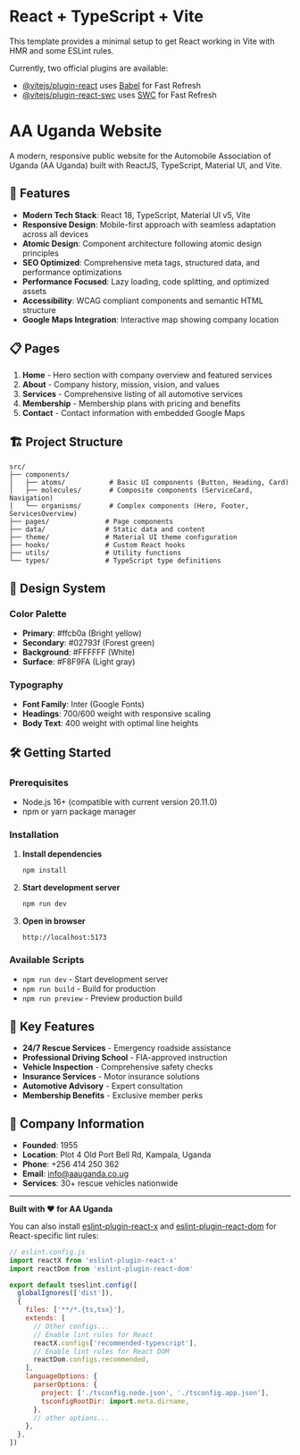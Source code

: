 # React + TypeScript + Vite

This template provides a minimal setup to get React working in Vite with HMR and some ESLint rules.

Currently, two official plugins are available:

- [@vitejs/plugin-react](https://github.com/vitejs/vite-plugin-react/blob/main/packages/plugin-react) uses [Babel](https://babeljs.io/) for Fast Refresh
- [@vitejs/plugin-react-swc](https://github.com/vitejs/vite-plugin-react/blob/main/packages/plugin-react-swc) uses [SWC](https://swc.rs/) for Fast Refresh

# AA Uganda Website

A modern, responsive public website for the Automobile Association of Uganda (AA Uganda) built with ReactJS, TypeScript, Material UI, and Vite.

## 🚀 Features

- **Modern Tech Stack**: React 18, TypeScript, Material UI v5, Vite
- **Responsive Design**: Mobile-first approach with seamless adaptation across all devices
- **Atomic Design**: Component architecture following atomic design principles
- **SEO Optimized**: Comprehensive meta tags, structured data, and performance optimizations
- **Performance Focused**: Lazy loading, code splitting, and optimized assets
- **Accessibility**: WCAG compliant components and semantic HTML structure
- **Google Maps Integration**: Interactive map showing company location

## 📋 Pages

1. **Home** - Hero section with company overview and featured services
2. **About** - Company history, mission, vision, and values
3. **Services** - Comprehensive listing of all automotive services
4. **Membership** - Membership plans with pricing and benefits
5. **Contact** - Contact information with embedded Google Maps

## 🏗️ Project Structure

```
src/
├── components/
│   ├── atoms/           # Basic UI components (Button, Heading, Card)
│   ├── molecules/       # Composite components (ServiceCard, Navigation)
│   └── organisms/       # Complex components (Hero, Footer, ServicesOverview)
├── pages/              # Page components
├── data/               # Static data and content
├── theme/              # Material UI theme configuration
├── hooks/              # Custom React hooks
├── utils/              # Utility functions
└── types/              # TypeScript type definitions
```

## 🎨 Design System

### Color Palette

- **Primary**: #ffcb0a (Bright yellow)
- **Secondary**: #02793f (Forest green)
- **Background**: #FFFFFF (White)
- **Surface**: #F8F9FA (Light gray)

### Typography

- **Font Family**: Inter (Google Fonts)
- **Headings**: 700/600 weight with responsive scaling
- **Body Text**: 400 weight with optimal line heights

## 🛠️ Getting Started

### Prerequisites

- Node.js 16+ (compatible with current version 20.11.0)
- npm or yarn package manager

### Installation

1. **Install dependencies**
   ```bash
   npm install
   ```

2. **Start development server**
   ```bash
   npm run dev
   ```

3. **Open in browser**
   ```
   http://localhost:5173
   ```

### Available Scripts

- `npm run dev` - Start development server
- `npm run build` - Build for production
- `npm run preview` - Preview production build

## 📱 Key Features

- **24/7 Rescue Services** - Emergency roadside assistance
- **Professional Driving School** - FIA-approved instruction
- **Vehicle Inspection** - Comprehensive safety checks
- **Insurance Services** - Motor insurance solutions
- **Automotive Advisory** - Expert consultation
- **Membership Benefits** - Exclusive member perks

## 💼 Company Information

- **Founded**: 1955
- **Location**: Plot 4 Old Port Bell Rd, Kampala, Uganda
- **Phone**: +256 414 250 362
- **Email**: info@aauganda.co.ug
- **Services**: 30+ rescue vehicles nationwide

---

**Built with ❤️ for AA Uganda**

You can also install [eslint-plugin-react-x](https://github.com/Rel1cx/eslint-react/tree/main/packages/plugins/eslint-plugin-react-x) and [eslint-plugin-react-dom](https://github.com/Rel1cx/eslint-react/tree/main/packages/plugins/eslint-plugin-react-dom) for React-specific lint rules:

```js
// eslint.config.js
import reactX from 'eslint-plugin-react-x'
import reactDom from 'eslint-plugin-react-dom'

export default tseslint.config([
  globalIgnores(['dist']),
  {
    files: ['**/*.{ts,tsx}'],
    extends: [
      // Other configs...
      // Enable lint rules for React
      reactX.configs['recommended-typescript'],
      // Enable lint rules for React DOM
      reactDom.configs.recommended,
    ],
    languageOptions: {
      parserOptions: {
        project: ['./tsconfig.node.json', './tsconfig.app.json'],
        tsconfigRootDir: import.meta.dirname,
      },
      // other options...
    },
  },
])
```

